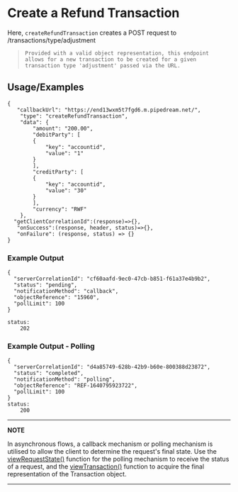 # Create a Refund Transaction

Here, `createRefundTransaction` creates a POST request to /transactions/type/adjustment

> `Provided with a valid object representation, this endpoint allows for a new transaction to be created for a given transaction type 'adjustment' passed via the URL.`

## Usage/Examples

```
{
   "callbackUrl": "https://end13wxm5t7fgd6.m.pipedream.net/",
    "type": "createRefundTransaction",
    "data": {
        "amount": "200.00",
        "debitParty": [
        {
            "key": "accountid",
            "value": "1"
        }
        ],
        "creditParty": [
        {
            "key": "accountid",
            "value": "30"
        }
        ],
        "currency": "RWF"
    },
  "getClientCorrelationId":(response)=>{},
   "onSuccess":(response, header, status)=>{},
   "onFailure": (response, status) => {}
}
```

### Example Output

```
{
  "serverCorrelationId": "cf60aafd-9ec0-47cb-b851-f61a37e4b9b2",
  "status": "pending",
  "notificationMethod": "callback",
  "objectReference": "15960",
  "pollLimit": 100
}

status:
    202
```
### Example Output - Polling

```
{
  "serverCorrelationId": "d4a85749-628b-42b9-b60e-800388d23872",
  "status": "completed",
  "notificationMethod": "polling",
  "objectReference": "REF-1640795923722",
  "pollLimit": 100
}
status:
    200

```
---

**NOTE**

In asynchronous flows, a callback mechanism or polling mechanism is utilised to allow the client to determine the request's final state. Use the [viewRequestState()](viewRequestState.md) function for the polling mechanism to receive the status of a request, and the [viewTransaction()](viewTransaction.md) function to acquire the final representation of the Transaction object.

---